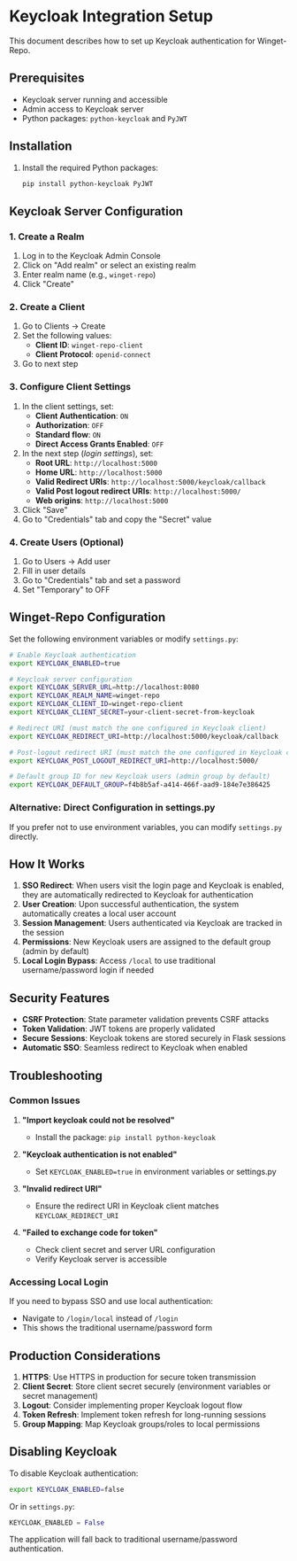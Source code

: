 # Keycloak Integration Setup

This document describes how to set up Keycloak authentication for Winget-Repo.

## Prerequisites

- Keycloak server running and accessible
- Admin access to Keycloak server
- Python packages: `python-keycloak` and `PyJWT`

## Installation

1. Install the required Python packages:
   ```bash
   pip install python-keycloak PyJWT
   ```

## Keycloak Server Configuration

### 1. Create a Realm

1. Log in to the Keycloak Admin Console
2. Click on "Add realm" or select an existing realm
3. Enter realm name (e.g., `winget-repo`)
4. Click "Create"

### 2. Create a Client

1. Go to Clients → Create
2. Set the following values:
   - **Client ID**: `winget-repo-client`
   - **Client Protocol**: `openid-connect`
3. Go to next step

### 3. Configure Client Settings

1. In the client settings, set:
   - **Client Authentication**: `ON`
   - **Authorization**: `OFF`
   - **Standard flow**: `ON`
   - **Direct Access Grants Enabled**: `OFF`
2. In the next step (_login settings_), set:
   - **Root URL**: `http://localhost:5000`
   - **Home URL**: `http://localhost:5000`
   - **Valid Redirect URIs**: `http://localhost:5000/keycloak/callback`
   - **Valid Post logout redirect URIs**: `http://localhost:5000/`
   - **Web origins**: `http://localhost:5000`
2. Click "Save"
3. Go to "Credentials" tab and copy the "Secret" value

### 4. Create Users (Optional)

1. Go to Users → Add user
2. Fill in user details
3. Go to "Credentials" tab and set a password
4. Set "Temporary" to OFF

## Winget-Repo Configuration

Set the following environment variables or modify `settings.py`:

```bash
# Enable Keycloak authentication
export KEYCLOAK_ENABLED=true

# Keycloak server configuration
export KEYCLOAK_SERVER_URL=http://localhost:8080
export KEYCLOAK_REALM_NAME=winget-repo
export KEYCLOAK_CLIENT_ID=winget-repo-client
export KEYCLOAK_CLIENT_SECRET=your-client-secret-from-keycloak

# Redirect URI (must match the one configured in Keycloak client)
export KEYCLOAK_REDIRECT_URI=http://localhost:5000/keycloak/callback

# Post-logout redirect URI (must match the one configured in Keycloak client)
export KEYCLOAK_POST_LOGOUT_REDIRECT_URI=http://localhost:5000/

# Default group ID for new Keycloak users (admin group by default)
export KEYCLOAK_DEFAULT_GROUP=f4b8b5af-a414-466f-aad9-184e7e386425
```

### Alternative: Direct Configuration in settings.py

If you prefer not to use environment variables, you can modify `settings.py` directly.

## How It Works

1. **SSO Redirect**: When users visit the login page and Keycloak is enabled, they are automatically redirected to Keycloak for authentication
2. **User Creation**: Upon successful authentication, the system automatically creates a local user account
3. **Session Management**: Users authenticated via Keycloak are tracked in the session
4. **Permissions**: New Keycloak users are assigned to the default group (admin by default)
5. **Local Login Bypass**: Access `/local` to use traditional username/password login if needed

## Security Features

- **CSRF Protection**: State parameter validation prevents CSRF attacks
- **Token Validation**: JWT tokens are properly validated
- **Secure Sessions**: Keycloak tokens are stored securely in Flask sessions
- **Automatic SSO**: Seamless redirect to Keycloak when enabled

## Troubleshooting

### Common Issues

1. **"Import keycloak could not be resolved"**
   - Install the package: `pip install python-keycloak`

2. **"Keycloak authentication is not enabled"**
   - Set `KEYCLOAK_ENABLED=true` in environment variables or settings.py

3. **"Invalid redirect URI"**
   - Ensure the redirect URI in Keycloak client matches `KEYCLOAK_REDIRECT_URI`

4. **"Failed to exchange code for token"**
   - Check client secret and server URL configuration
   - Verify Keycloak server is accessible

### Accessing Local Login

If you need to bypass SSO and use local authentication:
- Navigate to `/login/local` instead of `/login`
- This shows the traditional username/password form

## Production Considerations

1. **HTTPS**: Use HTTPS in production for secure token transmission
2. **Client Secret**: Store client secret securely (environment variables or secret management)
3. **Logout**: Consider implementing proper Keycloak logout flow
4. **Token Refresh**: Implement token refresh for long-running sessions
5. **Group Mapping**: Map Keycloak groups/roles to local permissions

## Disabling Keycloak

To disable Keycloak authentication:

```bash
export KEYCLOAK_ENABLED=false
```

Or in `settings.py`:

```python
KEYCLOAK_ENABLED = False
```

The application will fall back to traditional username/password authentication.
